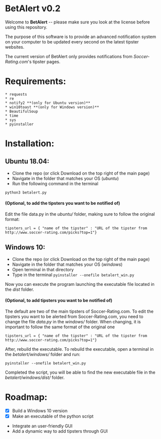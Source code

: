 # BetAlert v0.2

Welcome to **BetAlert** -- please make sure you look at the license before using this repository.

The purpose of this software is to provide an advanced notification system on your computer to be updated every second on the latest tipster websites.

The current version of BetAlert only provides notifications from *Soccer-Rating.com*'s tipster pages.
# Requirements:
```
* requests
* re
* notify2 **(only for Ubuntu version)**
* win10toast **(only for Windows version)**
* BeautifulSoup
* time
* sys
* pyinstaller 
```

# Installation:

## Ubuntu 18.04:
* Clone the repo (or click Download on the top right of the main page)
* Navigate in the folder that matches your OS (*ubuntu*)
* Run the following command in the terminal
```
python3 betalert.py
```

#### (Optional, to add the tipsters you want to be notified of)

Edit the file data.py in the *ubuntu/* folder, making sure to follow the original format:
```
tipsters_url = { "name of the tipster" : "URL of the tipster from http://www.soccer-rating.com/picks?top=1"}
```

## Windows 10:
* Clone the repo (or click Download on the top right of the main page)
* Navigate in the folder that matches your OS (*windows*)
* Open terminal in that directory
* Type in the terminal `pyinstaller --onefile betalert_win.py`

Now you can execute the program launching the executable file located in the *dist* folder.

#### (Optional, to add tipsters you want to be notified of)

The default are two of the main tipsters of Soccer-Rating.com. To edit the tipsters you want to be alerted from Soccer-Rating.com, you need to change the file *data.py* in the *windows/* folder.
When changing, it is important to follow the same format of the original one
```
tipsters_url = { "name of the tipster" : "URL of the tipster from http://www.soccer-rating.com/picks?top=1"}
```
After, rebuild the executable. To rebuild the executable, open a terminal in the *betalert/windows/* folder and run:

```
pyinstaller --onefile betalert_win.py
```

Completed the script, you will be able to find the new executable file in the *betalert/windows/dist/* folder.

# Roadmap:
* [X] Build a Windows 10 version
* [X] Make an executable of the python script
* Integrate an user-friendly GUI
* Add a dynamic way to add tipsters through GUI
